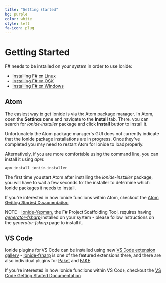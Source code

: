 ```yaml
---
title: "Getting Started"
bg: purple
color: white
style: left
fa-icon: plug
---
```


# Getting Started

F# needs to be installed on your system in order to use Ionide:

* [Installing F# on Linux](http://fsharp.org/use/linux/)
* [Installing F# on OSX](http://fsharp.org/use/mac/)
* [Installing F# on Windows](http://fsharp.org/use/windows/)

## Atom

The easiest way to get Ionide is via the Atom package manager. In Atom, open the **Settings** pane and navigate to the **Install** tab. There, you can search for *ionide-installer* package and click **Install** button to install it.

Unfortunately the Atom package manager's GUI does not currently indicate that the Ionide package installations are in progress. Once they've completed you may need to restart Atom for Ionide to load properly.

Alternatively, if you are more comfortable using the command line, you can install it using *apm*:

~~~
apm install ionide-installer
~~~

The first time you start Atom after installing the *ionide-installer* package, you will have to wait a few seconds for the installer to determine which Ionide packages it needs to install.

If you're interested in how Ionide functions within Atom, checkout the [Atom Getting Started Documentation](https://atom.io/docs)

NOTE - [Ionide-Yeoman](https://atom.io/packages/ionide-yeoman), the F# Project Scaffolding Tool, requires having [*generator-fsharp*](https://www.npmjs.com/package/generator-fsharp) installed on your system - please follow instructions on the *generator-fsharp* page to install it.

## VS Code

Ionide plugins for VS Code can be installed using new [VS Code extension gallery](https://marketplace.visualstudio.com/#VSCode) - [Ionide-fsharp](https://marketplace.visualstudio.com/items/Ionide.Ionide-fsharp) is one of the featured extensions there, and there are also individual plugins for [Paket](https://marketplace.visualstudio.com/items/Ionide.Ionide-Paket) and [FAKE](https://marketplace.visualstudio.com/items/Ionide.Ionide-FAKE).

If you're interested in how Ionide functions within VS Code, checkout the [VS Code Getting Started Documentation](https://code.visualstudio.com/Docs)
